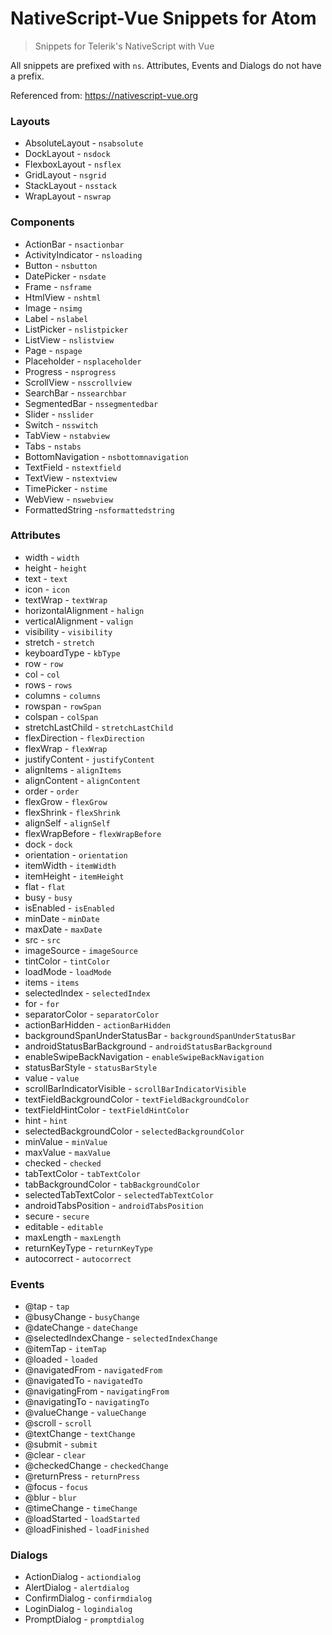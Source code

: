 # NativeScript-Vue Snippets for Atom

> Snippets for Telerik's NativeScript with Vue

All snippets are prefixed with `ns`. Attributes, Events and Dialogs do not have a prefix.

Referenced from: <https://nativescript-vue.org>

### Layouts

-   AbsoluteLayout - `nsabsolute`
-   DockLayout - `nsdock`
-   FlexboxLayout - `nsflex`
-   GridLayout - `nsgrid`
-   StackLayout - `nsstack`
-   WrapLayout - `nswrap`

### Components

-   ActionBar - `nsactionbar`
-   ActivityIndicator - `nsloading`
-   Button - `nsbutton`
-   DatePicker - `nsdate`
-   Frame - `nsframe`
-   HtmlView - `nshtml`
-   Image - `nsimg`
-   Label - `nslabel`
-   ListPicker - `nslistpicker`
-   ListView - `nslistview`
-   Page - `nspage`
-   Placeholder - `nsplaceholder`
-   Progress - `nsprogress`
-   ScrollView - `nsscrollview`
-   SearchBar - `nssearchbar`
-   SegmentedBar - `nssegmentedbar`
-   Slider - `nsslider`
-   Switch - `nsswitch`
-   TabView - `nstabview`
-   Tabs - `nstabs`
-   BottomNavigation - `nsbottomnavigation`
-   TextField - `nstextfield`
-   TextView - `nstextview`
-   TimePicker - `nstime`
-   WebView - `nswebview`
-   FormattedString -`nsformattedstring`

### Attributes

-   width - `width`
-   height - `height`
-   text - `text`
-   icon - `icon`
-   textWrap - `textWrap`
-   horizontalAlignment - `halign`
-   verticalAlignment - `valign`
-   visibility - `visibility`
-   stretch - `stretch`
-   keyboardType - `kbType`
-   row - `row`
-   col - `col`
-   rows - `rows`
-   columns - `columns`
-   rowspan - `rowSpan`
-   colspan - `colSpan`
-   stretchLastChild - `stretchLastChild`
-   flexDirection - `flexDirection`
-   flexWrap - `flexWrap`
-   justifyContent - `justifyContent`
-   alignItems - `alignItems`
-   alignContent - `alignContent`
-   order - `order`
-   flexGrow - `flexGrow`
-   flexShrink - `flexShrink`
-   alignSelf - `alignSelf`
-   flexWrapBefore - `flexWrapBefore`
-   dock - `dock`
-   orientation - `orientation`
-   itemWidth - `itemWidth`
-   itemHeight - `itemHeight`
-   flat - `flat`
-   busy - `busy`
-   isEnabled - `isEnabled`
-   minDate - `minDate`
-   maxDate - `maxDate`
-   src - `src`
-   imageSource - `imageSource`
-   tintColor - `tintColor`
-   loadMode - `loadMode`
-   items - `items`
-   selectedIndex - `selectedIndex`
-   for - `for`
-   separatorColor - `separatorColor`
-   actionBarHidden - `actionBarHidden`
-   backgroundSpanUnderStatusBar - `backgroundSpanUnderStatusBar`
-   androidStatusBarBackground - `androidStatusBarBackground`
-   enableSwipeBackNavigation - `enableSwipeBackNavigation`
-   statusBarStyle - `statusBarStyle`
-   value - `value`
-   scrollBarIndicatorVisible - `scrollBarIndicatorVisible`
-   textFieldBackgroundColor - `textFieldBackgroundColor`
-   textFieldHintColor - `textFieldHintColor`
-   hint - `hint`
-   selectedBackgroundColor - `selectedBackgroundColor`
-   minValue - `minValue`
-   maxValue - `maxValue`
-   checked - `checked`
-   tabTextColor - `tabTextColor`
-   tabBackgroundColor - `tabBackgroundColor`
-   selectedTabTextColor - `selectedTabTextColor`
-   androidTabsPosition - `androidTabsPosition`
-   secure - `secure`
-   editable - `editable`
-   maxLength - `maxLength`
-   returnKeyType - `returnKeyType`
-   autocorrect - `autocorrect`

### Events

-   @tap - `tap`
-   @busyChange - `busyChange`
-   @dateChange - `dateChange`
-   @selectedIndexChange - `selectedIndexChange`
-   @itemTap - `itemTap`
-   @loaded - `loaded`
-   @navigatedFrom - `navigatedFrom`
-   @navigatedTo - `navigatedTo`
-   @navigatingFrom - `navigatingFrom`
-   @navigatingTo - `navigatingTo`
-   @valueChange - `valueChange`
-   @scroll - `scroll`
-   @textChange - `textChange`
-   @submit - `submit`
-   @clear - `clear`
-   @checkedChange - `checkedChange`
-   @returnPress - `returnPress`
-   @focus - `focus`
-   @blur - `blur`
-   @timeChange - `timeChange`
-   @loadStarted - `loadStarted`
-   @loadFinished - `loadFinished`

### Dialogs

-   ActionDialog - `actiondialog`
-   AlertDialog - `alertdialog`
-   ConfirmDialog - `confirmdialog`
-   LoginDialog - `logindialog`
-   PromptDialog - `promptdialog`
